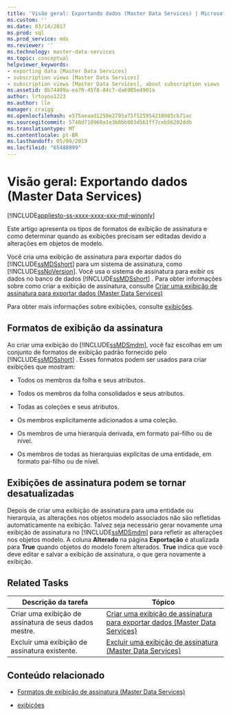 ```yaml
---
title: 'Visão geral: Exportando dados (Master Data Services) | Microsoft Docs'
ms.custom: ''
ms.date: 03/14/2017
ms.prod: sql
ms.prod_service: mds
ms.reviewer: ''
ms.technology: master-data-services
ms.topic: conceptual
helpviewer_keywords:
- exporting data [Master Data Services]
- subscription views [Master Data Services]
- subscription views [Master Data Services], about subscription views
ms.assetid: 8b74409a-ea70-45f8-84c7-da6905e4901a
author: lrtoyou1223
ms.author: lle
manager: craigg
ms.openlocfilehash: e575aeaad1250e2795a75f525954218985cb71ac
ms.sourcegitcommit: 5748d710960a1e3b8bb003d561ff7ceb56202ddb
ms.translationtype: MT
ms.contentlocale: pt-BR
ms.lasthandoff: 05/09/2019
ms.locfileid: "65488099"
---
```

# <a name="overview-exporting-data-master-data-services"></a>Visão geral: Exportando dados (Master Data Services)

[!INCLUDE[appliesto-ss-xxxx-xxxx-xxx-md-winonly](../includes/appliesto-ss-xxxx-xxxx-xxx-md-winonly.md)]

  Este artigo apresenta os tipos de formatos de exibição de assinatura e como determinar quando as exibições precisam ser editadas devido a alterações em objetos de modelo.  
  
 Você cria uma exibição de assinatura para exportar dados do [!INCLUDE[ssMDSshort](../includes/ssmdsshort-md.md)] para um sistema de assinatura, como [!INCLUDE[ssNoVersion](../includes/ssnoversion-md.md)]. Você usa o sistema de assinatura para exibir os dados no banco de dados [!INCLUDE[ssMDSshort](../includes/ssmdsshort-md.md)] .  Para obter informações sobre como criar a exibição de assinatura, consulte [Criar uma exibição de assinatura para exportar dados &#40;Master Data Services&#41;](../master-data-services/create-a-subscription-view-to-export-data-master-data-services.md)  
  
 Para obter mais informações sobre exibições, consulte [exibições](../relational-databases/views/views.md).  
  
## <a name="subscription-view-formats"></a>Formatos de exibição da assinatura  
 Ao criar uma exibição do [!INCLUDE[ssMDSmdm](../includes/ssmdsmdm-md.md)], você faz escolhas em um conjunto de formatos de exibição padrão fornecido pelo [!INCLUDE[ssMDSshort](../includes/ssmdsshort-md.md)] . Esses formatos podem ser usados para criar exibições que mostram:  
  
-   Todos os membros da folha e seus atributos.  
  
-   Todos os membros da folha consolidados e seus atributos.  
  
-   Todas as coleções e seus atributos.  
  
-   Os membros explicitamente adicionados a uma coleção.  
  
-   Os membros de uma hierarquia derivada, em formato pai-filho ou de nível.  
  
-   Os membros de todas as hierarquias explícitas de uma entidade, em formato pai-filho ou de nível.  
  
## <a name="subscription-views-can-become-out-of-date"></a>Exibições de assinatura podem se tornar desatualizadas  
 Depois de criar uma exibição de assinatura para uma entidade ou hierarquia, as alterações nos objetos modelo associados não são refletidas automaticamente na exibição. Talvez seja necessário gerar novamente uma exibição de assinatura no [!INCLUDE[ssMDSmdm](../includes/ssmdsmdm-md.md)] para refletir as alterações nos objetos modelo. A coluna **Alterado** na página **Exportação** é atualizada para **True** quando objetos do modelo forem alterados. **True** indica que você deve editar e salvar a exibição de assinatura, o que gera novamente a exibição.  
  
## <a name="related-tasks"></a>Related Tasks  
  
|Descrição da tarefa|Tópico|  
|----------------------|-----------|  
|Criar uma exibição de assinatura de seus dados mestre.|[Criar uma exibição de assinatura para exportar dados &#40;Master Data Services&#41;](../master-data-services/create-a-subscription-view-to-export-data-master-data-services.md)|  
|Excluir uma exibição de assinatura existente.|[Excluir uma exibição de assinatura &#40;Master Data Services&#41;](../master-data-services/delete-a-subscription-view-master-data-services.md)|  
  
## <a name="related-content"></a>Conteúdo relacionado  
  
-   [Formatos de exibição de assinatura &#40;Master Data Services&#41;](../master-data-services/subscription-view-formats-master-data-services.md)  
  
-   [exibições](../relational-databases/views/views.md)  
  
  
